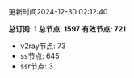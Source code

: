 更新时间2024-12-30 02:12:40

**总订阅: 1**
**总节点: 1597**
**有效节点: 721**
- v2ray节点: 73
- ss节点: 645
- ssr节点: 3
